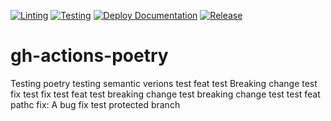 [![Linting](https://github.com/khosbayar-sorenson/gh-actions-poetry/actions/workflows/lint.yml/badge.svg)](https://github.com/khosbayar-sorenson/gh-actions-poetry/actions/workflows/lint.yml)
[![Testing](https://github.com/khosbayar-sorenson/gh-actions-poetry/actions/workflows/test.yml/badge.svg)](https://github.com/khosbayar-sorenson/gh-actions-poetry/actions/workflows/test.yml)
[![Deploy Documentation](https://github.com/khosbayar-sorenson/gh-actions-poetry/actions/workflows/pages.yml/badge.svg)](https://github.com/khosbayar-sorenson/gh-actions-poetry/actions/workflows/pages.yml)
[![Release](https://github.com/khosbayar-sorenson/gh-actions-poetry/actions/workflows/release.yml/badge.svg)](https://github.com/khosbayar-sorenson/gh-actions-poetry/actions/workflows/release.yml)

# gh-actions-poetry
Testing poetry
testing semantic verions
test feat
test Breaking change
test fix
test fix
test feat
test breaking change
test breaking change
test
test feat pathc
fix: A bug fix
test protected branch
